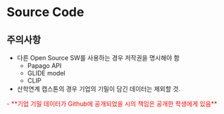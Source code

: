 # Source Code
## 주의사항
 - 다른 Open Source SW를 사용하는 경우 저작권을 명시해야 함
   - Papago API
   - GLIDE model
   - CLIP
 - 산학연계 캡스톤의 경우 기업의 기밀이 담긴 데이터는 제외할 것.
 <span style="color:red">
 - **기업 기밀 데이터가 Github에 공개되었을 시의 책임은 공개한 학생에게 있음**
 </span>
